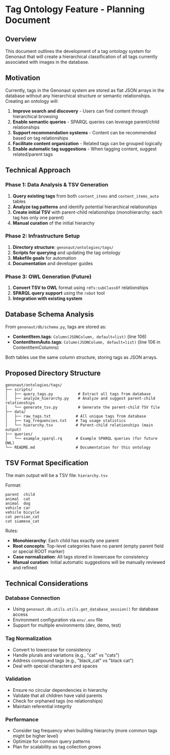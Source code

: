 # Tag Ontology Feature - Planning Document

## Overview

This document outlines the development of a tag ontology system for Genonaut that will create a hierarchical classification of all tags currently associated with images in the database.

## Motivation

Currently, tags in the Genonaut system are stored as flat JSON arrays in the database without any hierarchical structure or semantic relationships. Creating an ontology will:

1. **Improve search and discovery** - Users can find content through hierarchical browsing
2. **Enable semantic queries** - SPARQL queries can leverage parent/child relationships
3. **Support recommendation systems** - Content can be recommended based on tag relationships
4. **Facilitate content organization** - Related tags can be grouped logically
5. **Enable automatic tag suggestions** - When tagging content, suggest related/parent tags

## Technical Approach

### Phase 1: Data Analysis & TSV Generation
1. **Query existing tags** from both `content_items` and `content_items_auto` tables
2. **Analyze tag patterns** and identify potential hierarchical relationships
3. **Create initial TSV** with parent-child relationships (monohierarchy: each tag has only one parent)
4. **Manual curation** of the initial hierarchy

### Phase 2: Infrastructure Setup
1. **Directory structure**: `genonaut/ontologies/tags/`
2. **Scripts for querying** and updating the tag ontology
3. **Makefile goals** for automation
4. **Documentation** and developer guides

### Phase 3: OWL Generation (Future)
1. **Convert TSV to OWL** format using `rdfs:subClassOf` relationships
2. **SPARQL query support** using the `robot` tool
3. **Integration with existing system**

## Database Schema Analysis

From `genonaut/db/schema.py`, tags are stored as:
- **ContentItem.tags**: `Column(JSONColumn, default=list)` (line 106)
- **ContentItemAuto.tags**: `Column(JSONColumn, default=list)` (line 106 in ContentItemColumns)

Both tables use the same column structure, storing tags as JSON arrays.

## Proposed Directory Structure

```
genonaut/ontologies/tags/
├── scripts/
│   ├── query_tags.py           # Extract all tags from database
│   ├── analyze_hierarchy.py    # Analyze and suggest parent-child relationships
│   └── generate_tsv.py         # Generate the parent-child TSV file
├── data/
│   ├── raw_tags.txt           # All unique tags from database
│   ├── tag_frequencies.txt    # Tag usage statistics
│   └── hierarchy.tsv          # Parent-child relationships (main output)
├── queries/
│   └── example_sparql.rq      # Example SPARQL queries (for future OWL)
└── README.md                  # Documentation for this ontology
```

## TSV Format Specification

The main output will be a TSV file: `hierarchy.tsv`

Format:
```
parent	child
animal	cat
animal	dog
vehicle	car
vehicle	bicycle
cat	persian_cat
cat	siamese_cat
```

Rules:
- **Monohierarchy**: Each child has exactly one parent
- **Root concepts**: Top-level categories have no parent (empty parent field or special ROOT marker)
- **Case normalization**: All tags stored in lowercase for consistency
- **Manual curation**: Initial automatic suggestions will be manually reviewed and refined



## Technical Considerations

### Database Connection
- Using `genonaut.db.utils.utils.get_database_session()` for database access
- Environment configuration via `env/.env` file
- Support for multiple environments (dev, demo, test)

### Tag Normalization
- Convert to lowercase for consistency
- Handle plurals and variations (e.g., "cat" vs "cats")
- Address compound tags (e.g., "black_cat" vs "black cat")
- Deal with special characters and spaces

### Validation
- Ensure no circular dependencies in hierarchy
- Validate that all children have valid parents
- Check for orphaned tags (no relationships)
- Maintain referential integrity

### Performance
- Consider tag frequency when building hierarchy (more common tags might be higher level)
- Optimize for common query patterns
- Plan for scalability as tag collection grows
